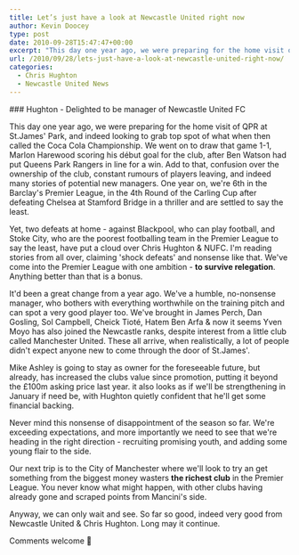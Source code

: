 ```yaml
---
title: Let’s just have a look at Newcastle United right now
author: Kevin Doocey
type: post
date: 2010-09-28T15:47:47+00:00
excerpt: "This day one year ago, we were preparing for the home visit of QPR at St.James' Park, and indeed looking to grab top spot of what .."
url: /2010/09/28/lets-just-have-a-look-at-newcastle-united-right-now/
categories:
  - Chris Hughton
  - Newcastle United News
---
```


### Hughton - Delighted to be manager of Newcastle United FC

This day one year ago, we were preparing for the home visit of QPR at St.James' Park, and indeed looking to grab top spot of what when then called the Coca Cola Championship. We went on to draw that game 1-1, Marlon Harewood scoring his début goal for the club, after Ben Watson had put Queens Park Rangers in line for a win. Add to that, confusion over the ownership of the club, constant rumours of players leaving, and indeed many stories of potential new managers. One year on, we're 6th in the Barclay's Premier League, in the 4th Round of the Carling Cup after defeating Chelsea at Stamford Bridge in a thriller and are settled to say the least.

Yet, two defeats at home - against Blackpool, who can play football, and Stoke City, who are the poorest footballing team in the Premier League to say the least, have put a cloud over Chris Hughton & NUFC. I'm reading stories from all over, claiming 'shock defeats' and nonsense like that. We've come into the Premier League with one ambition - **to survive relegation**. Anything better than that is a bonus.

It'd been a great change from a year ago. We've a humble, no-nonsense manager, who bothers with everything worthwhile on the training pitch and can spot a very good player too. We've brought in James Perch, Dan Gosling, Sol Campbell, Cheick Tioté, Hatem Ben Arfa & now it seems Yven Moyo has also joined the Newcastle ranks, despite interest from a little club called Manchester United. These all arrive, when realistically, a lot of people didn't expect anyone new to come through the door of St.James'.

Mike Ashley is going to stay as owner for the foreseeable future, but already, has increased the clubs value since promotion, putting it beyond the £100m asking price last year. it also looks as if we'll be strengthening in January if need be, with Hughton quietly confident that he'll get some financial backing.

Never mind this nonsense of disappointment of the season so far. We're exceeding expectations, and more importantly we need to see that we're heading in the right direction - recruiting promising youth, and adding some young flair to the side.

Our next trip is to the City of Manchester where we'll look to try an get something from the biggest money wasters **the richest club** in the Premier League. You never know what might happen, with other clubs having already gone and scraped points from Mancini's side.

Anyway, we can only wait and see. So far so good, indeed very good from Newcastle United & Chris Hughton. Long may it continue.

Comments welcome 🙂
